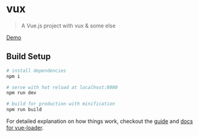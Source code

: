 # vux

> A Vue.js project with vux & some else

[Demo](http://aha2mao.github.io/vux_demo/dist/)

## Build Setup

``` bash
# install dependencies
npm i

# serve with hot reload at localhost:8080
npm run dev

# build for production with minification
npm run build

```

For detailed explanation on how things work, checkout the [guide](http://vuejs-templates.github.io/webpack/) and [docs for vue-loader](http://vuejs.github.io/vue-loader).
